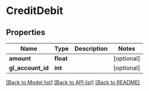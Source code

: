 # CreditDebit

## Properties
Name | Type | Description | Notes
------------ | ------------- | ------------- | -------------
**amount** | **float** |  | [optional] 
**gl_account_id** | **int** |  | [optional] 

[[Back to Model list]](../README.md#documentation-for-models) [[Back to API list]](../README.md#documentation-for-api-endpoints) [[Back to README]](../README.md)

